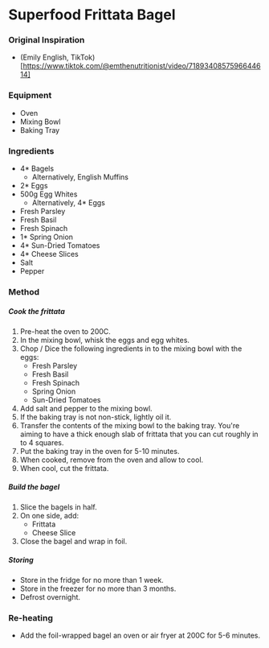 # Superfood Frittata Bagel

### Original Inspiration

- (Emily English, TikTok)[https://www.tiktok.com/@emthenutritionist/video/7189340857596644614]

### Equipment

- Oven
- Mixing Bowl
- Baking Tray

### Ingredients

- 4* Bagels
    - Alternatively, English Muffins
- 2* Eggs
- 500g Egg Whites
    - Alternatively, 4* Eggs
- Fresh Parsley
- Fresh Basil
- Fresh Spinach
- 1* Spring Onion
- 4* Sun-Dried Tomatoes
- 4* Cheese Slices
- Salt
- Pepper

### Method

##### Cook the frittata

1. Pre-heat the oven to 200C.
2. In the mixing bowl, whisk the eggs and egg whites.
3. Chop / Dice the following ingredients in to the mixing bowl with the eggs:
    - Fresh Parsley
    - Fresh Basil
    - Fresh Spinach
    - Spring Onion
    - Sun-Dried Tomatoes
4. Add salt and pepper to the mixing bowl.
5. If the baking tray is not non-stick, lightly oil it.
6. Transfer the contents of the mixing bowl to the baking tray. You're aiming to have a thick enough slab of frittata that you can cut roughly in to 4 squares.
7. Put the baking tray in the oven for 5-10 minutes.
8. When cooked, remove from the oven and allow to cool.
9. When cool, cut the frittata.

##### Build the bagel

1. Slice the bagels in half.
2. On one side, add:
     - Frittata
     - Cheese Slice
3. Close the bagel and wrap in foil.

##### Storing

- Store in the fridge for no more than 1 week.
- Store in the freezer for no more than 3 months.
- Defrost overnight.

### Re-heating

- Add the foil-wrapped bagel an oven or air fryer at 200C for 5-6 minutes.
